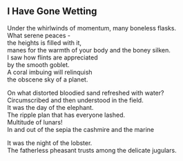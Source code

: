 I Have Gone Wetting
-------------------
Under the whirlwinds of momentum, many boneless flasks.  
What serene peaces -  
the heights is filled with it,  
manes for the warmth of your body and the boney silken.  
I saw how flints are appreciated  
by the smooth goblet.  
A coral imbuing will relinquish  
the obscene sky of a planet.  
  
On what distorted bloodied sand refreshed with water?  
Circumscribed and then understood in the field.  
It was the day of the elephant.  
The ripple plan that has everyone lashed.  
Multitude of lunars!  
In and out of the sepia the cashmire and the marine  
  
It was the night of the lobster.  
The fatherless pheasant trusts among the delicate jugulars.  
